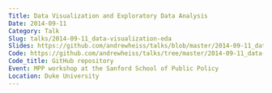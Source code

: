 ```yaml
---
Title: Data Visualization and Exploratory Data Analysis
Date: 2014-09-11
Category: Talk
Slug: talks/2014-09-11_data-visualization-eda
Slides: https://github.com/andrewheiss/talks/blob/master/2014-09-11_data-visualization-eda/presentation/Data%20visualization.pdf
Code: https://github.com/andrewheiss/talks/tree/master/2014-09-11_data-visualization-eda
Code_title: GitHub repository
Event: MPP workshop at the Sanford School of Public Policy
Location: Duke University
---
```

